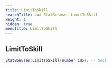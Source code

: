 ```yaml
---
title: LimitToSkill
searchTitle: Lua StatBonuses LimitToSkill
weight: 1
hidden: true
menuTitle: LimitToSkill
---
```

## LimitToSkill
```lua
StatBonuses:LimitToSkill(number idx); -- bool
```